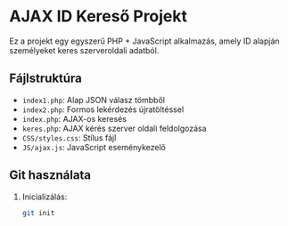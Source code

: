 # AJAX ID Kereső Projekt

Ez a projekt egy egyszerű PHP + JavaScript alkalmazás, amely ID alapján személyeket keres szerveroldali adatból.

## Fájlstruktúra

- `index1.php`: Alap JSON válasz tömbből
- `index2.php`: Formos lekérdezés újratöltéssel
- `index.php`: AJAX-os keresés
- `keres.php`: AJAX kérés szerver oldali feldolgozása
- `CSS/styles.css`: Stílus fájl
- `JS/ajax.js`: JavaScript eseménykezelő

## Git használata

1. Inicializálás:
   ```bash
   git init
